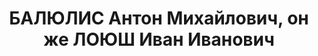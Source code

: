 ---
title: БАЛЮЛИС Антон Михайлович, он же  ЛОЮШ Иван Иванович
description: 'Род. в 1897, Венгрия, Солнуцкий уезд, с. Задвари-Каша (по другим данным
  - Ковенская губ.), венгр, обр.: низшее, б/п. Содержался в Волжском ИТЛ НКВД

  Обв. в участии в к.-р. шпионско-террористической организации. Приговор: ВК ВС СССР,
  03.11.1937 – ВМН. Расстрелян 03.11.1937, г.Москва.

  Реабилитирован ГВП РФ ноябрь 1996'
---